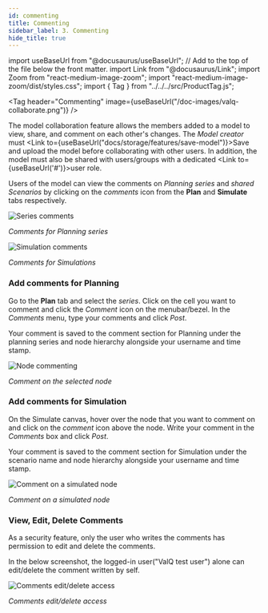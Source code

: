 ```yaml
---
id: commenting
title: Commenting
sidebar_label: 3. Commenting
hide_title: true
---
```


import useBaseUrl from "@docusaurus/useBaseUrl"; // Add to the top of the file below the front matter.
import Link from "@docusaurus/Link";
import Zoom from "react-medium-image-zoom";
import "react-medium-image-zoom/dist/styles.css";
import { Tag } from "../../../src/ProductTag.js";

<Tag
header="Commenting"
image={useBaseUrl("/doc-images/valq-collaborate.png")}
/>

The model collaboration feature allows the members added to a model to view, share, and comment on each other's changes.
The *Model creator* must <Link to={useBaseUrl("docs/storage/features/save-model")}>Save and upload</Link> the model before collaborating with other users.
In addition, the model must also be shared with users/groups with a dedicated <Link to={useBaseUrl('#')}>user role</Link>.

Users of the model can view the comments on *Planning series* and *shared Scenarios* by clicking on the *comments* icon from the **Plan** and **Simulate** tabs respectively.

<div style={{ textAlign: "center" }}>
  <Zoom>
    <img alt="Series comments" src={useBaseUrl("/doc-images/storage/features/all-comments-planning.png")} />
  </Zoom>
</div>

*Comments for Planning series*

<div style={{ textAlign: "center" }}>
  <Zoom>
    <img alt="Simulation comments" src={useBaseUrl("/doc-images/storage/features/all-comments-scenario.png")} />
  </Zoom>
</div>

*Comments for Simulations*

### Add comments for Planning

Go to the **Plan** tab and select the *series*.
Click on the cell you want to comment and click the *Comment* icon on the menubar/bezel.
In the *Comments* menu, type your comments and click *Post*.

Your comment is saved to the comment section for Planning under the planning series and node hierarchy alongside your username and time stamp.

<div style={{ textAlign: "center" }}>
  <Zoom>
    <img alt="Node commenting" src={useBaseUrl("/doc-images/storage/features/planning-series-add-comments.png")} />
  </Zoom>
</div>

*Comment on the selected node*

### Add comments for Simulation

On the Simulate canvas, hover over the node that you want to comment on and click on the *comment* icon above the node.
Write your comment in the *Comments* box and click *Post*.

Your comment is saved to the comment section for Simulation under the scenario name and node hierarchy alongside your username and time stamp.

<div style={{ textAlign: "center" }}>
  <Zoom>
    <img alt="Comment on a simulated node" src={useBaseUrl("/doc-images/storage/features/node-level-commenting-on-scenario.png")} />
  </Zoom>
</div>

*Comment on a simulated node*

### View, Edit, Delete Comments

As a security feature, only the user who writes the comments has permission to edit and delete the comments.

In the below screenshot, the logged-in user("ValQ test user") alone can  edit/delete the comment written by self.

<div style={{ textAlign: "center" }}>
  <Zoom>
    <img alt="Comments edit/delete access" src={useBaseUrl("/doc-images/storage/features/edit-delete-comments.png")} />
  </Zoom>
</div>

*Comments edit/delete access*